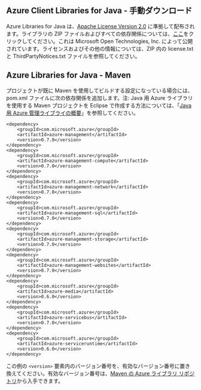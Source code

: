 ## Azure Client Libraries for Java - 手動ダウンロード
Azure Libraries for Java は、[Apache License Version 2.0][license] に準拠して配布されます。ライブラリの ZIP ファイルおよびすべての依存関係については、[ここ][zip-download]をクリックしてください。これは Microsoft Open Technologies, Inc. によって公開されています。ライセンスおよびその他の情報については、ZIP 内の license.txt と ThirdPartyNotices.txt ファイルを参照してください。

## Azure Libraries for Java - Maven
プロジェクトが既に Maven を使用してビルドする設定になっている場合には、pom.xml ファイルに次の依存関係を追加します。注: Java 用 Azure ライブラリを使用する Maven プロジェクトを Eclipse で作成する方法については、「[Java 用 Azure 管理ライブライの概要][maven-getting-started]」を参照してください。

    <dependency>
        <groupId>com.microsoft.azure</groupId>
        <artifactId>azure-management</artifactId>
        <version>0.7.0</version>
    </dependency>
    <dependency>
        <groupId>com.microsoft.azure</groupId>
        <artifactId>azure-management-compute</artifactId>
        <version>0.7.0</version>
    </dependency>
    <dependency>
        <groupId>com.microsoft.azure</groupId>
        <artifactId>azure-management-network</artifactId>
        <version>0.7.0</version>
    </dependency>
    <dependency>
        <groupId>com.microsoft.azure</groupId>
        <artifactId>azure-management-sql</artifactId>
        <version>0.7.0</version>
    </dependency>
    <dependency>
        <groupId>com.microsoft.azure</groupId>
        <artifactId>azure-management-storage</artifactId>
        <version>0.7.0</version>
    </dependency>
    <dependency>
        <groupId>com.microsoft.azure</groupId>
        <artifactId>azure-management-websites</artifactId>
        <version>0.7.0</version>
    </dependency>
    <dependency>
        <groupId>com.microsoft.azure</groupId>
        <artifactId>azure-media</artifactId>
        <version>0.6.0</version>
    </dependency>
    <dependency>
        <groupId>com.microsoft.azure</groupId>
        <artifactId>azure-servicebus</artifactId>
        <version>0.7.0</version>
    </dependency>
    <dependency>
        <groupId>com.microsoft.azure</groupId>
        <artifactId>azure-serviceruntime</artifactId>
        <version>0.6.0</version>
    </dependency>


この例の `<version>` 要素内のバージョン番号を、有効なバージョン番号に置き換えてください。有効なバージョン番号は、[Maven の Azure ライブラリ リポジトリ](http://go.microsoft.com/fwlink/?LinkID=286274)から入手できます。

[license]: http://www.apache.org/licenses/LICENSE-2.0.html
[zip-download]: http://go.microsoft.com/fwlink/?LinkId=690320
[maven-getting-started]: http://go.microsoft.com/fwlink/?LinkID=622998

<!---HONumber=Oct15_HO3-->